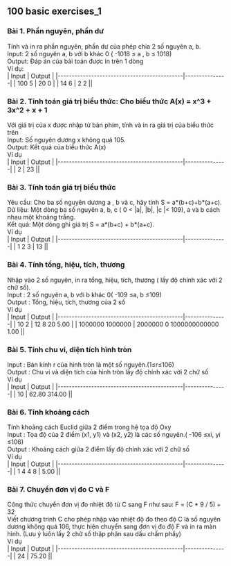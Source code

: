 ## 100 basic exercises_1
### Bài 1. Phần nguyên, phần dư  
Tính và in ra phần nguyên, phần dư của phép chia 2 số nguyên a, b.  
Input: 2 số nguyên a, b với b khác 0 ( -1018 ≤ a , b ≤ 1018)  
Output: Đáp án của bài toán được in trên 1 dòng  
Ví dụ:  
| Input                        | Output         |
|---------------------------------------------|---------------|
|  100  5              | 20  0 |
|  14  6              | 2  2 ||
### Bài 2. Tính toán giá trị biểu thức: Cho biểu thức A(x) = x^3 + 3x^2 + x + 1  
Với giá trị của x được nhập từ bàn phím, tính và in ra giá trị của biểu thức trên  
Input: Số nguyên dương x không quá 105.   
Output: Kết quả của biểu thức A(x)   
Ví dụ  
| Input                        | Output         |
|---------------------------------------------|---------------|
|  2              | 23 ||
### Bài 3. Tính toán giá trị biểu thức   
Yêu cầu: Cho ba số nguyên dương a , b và c, hãy tính S = a*(b+c)+b*(a+c).  
Dữ liệu: Một dòng ba số nguyên a, b, c ( 0 < |a|, |b|, |c |< 109), a và b cách nhau một khoảng trắng.  
Kết quả: Một dòng ghi giá trị S = a*(b+c) + b*(a+c).   
Ví dụ  
| Input                        | Output         |
|---------------------------------------------|---------------|
|  1 2 3              | 13 ||
### Bài 4. Tính tổng, hiệu, tích, thương  
Nhập vào 2 số nguyên, in ra tổng, hiệu, tích, thương ( lấy độ chính xác với 2 chữ số).  
Input : 2 số nguyên a, b với b khác 0( -109 ≤a, b ≤109)  
Output : Tổng, hiệu, tích, thương của 2 số  
Ví dụ  
| Input                        | Output         |
|---------------------------------------------|---------------|
|  10 2              | 12 8 20 5.00 |
|  1000000 1000000              | 2000000 0 1000000000000 1.00 ||  
### Bài 5. Tính chu vi, diện tích hình tròn   
Input : Bán kính r của hình tròn là một số nguyên.(1≤r≤106)   
Output : Chu vi và diện tích của hình tròn lấy độ chính xác với 2 chữ số   
Ví dụ  
| Input                        | Output         |
|---------------------------------------------|---------------|
|  10              | 62.80 314.00 || 
### Bài 6. Tính khoảng cách  
Tính khoảng cách Euclid giữa 2 điểm trong hệ tọa độ Oxy  
Input : Tọa độ của 2 điểm (x1, y1) và (x2, y2) là các số nguyên.( -106 ≤xi, yi ≤106)     
Output : Khoảng cách giữa 2 điểm lấy độ chính xác với 2 chữ số  
Ví dụ  
| Input                        | Output         |
|---------------------------------------------|---------------|
|  1 4 4 8              | 5.00 ||   
### Bài 7. Chuyển đơn vị đo C và F  
Công thức chuyển đơn vị đo nhiệt độ từ C sang F như sau: F = (C * 9 / 5) + 32  
Viết chương trình C cho phép nhập vào nhiệt độ đo theo độ C là số nguyên dương không quá 106, thực hiện chuyển
sang đơn vị đo độ F và in ra màn hình. (Lưu ý luôn lấy 2 chữ số thập phân sau dấu chấm phẩy)  
Ví dụ  
| Input                        | Output         |
|---------------------------------------------|---------------|
|  24              | 75.20 ||   

